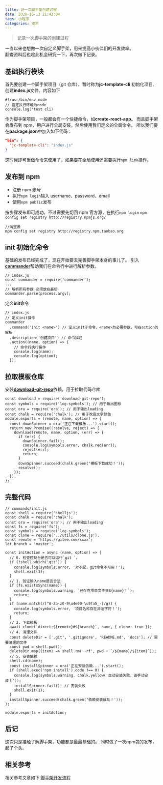 ```yaml
---
title: 记一次脚手架创建过程
date: 2020-10-13 21:43:04
tags: 小程序
categories: 技术
---
```


> 记录一次脚手架的创建过程

一直以来也想做一次自定义脚手架，用来提高小伙伴们的开发效率。  
翻查资料后也趁此机会研究一下，再次做下记录。

## 基础执行模块

首先要创建一个脚手架项目（git 仓库），暂时称为**jc-template-cli**
初始化项目，创建**index.js**文件，内容如下

```
#!/usr/bin/env node
// 指定执行环境为node
console.log('test cli)
```

作为脚手架项目，一般都会有一个快捷命令，如**create-react-app**。
而且脚手架会发布到 npm，用户进行全局安装，然后使用我们定义的全局命令。
所以我们要在**package.json**中加入如下代码：

```json
"bin": {
  "jc-template-cli": "index.js"
}
```

这时候即可当做命令来使用了，如果要在全局使用还需要执行`npm link`操作。

## 发布到 npm

- 注册 npm 账号
- 执行`npm login`输入 username、password、email
- 使用`npm public`发布

按步骤发布即可成功，不过需要先切回 npm 官方源，在执行`npm login`
`npm config set registry http://registry.npmjs.org/`

```
//淘宝源
npm config set registry http://registry.npm.taobao.org
```

## init 初始化命令

基础的发布已经完成了，现在开始要去完善脚手架本身的事儿了。
引入[**commander**](https://github.com/tj/commander.js/blob/master/Readme_zh-CN.md)帮助我们在命令行中进行解析参数。

```node
// index.js
const commander = require('commander');
...
// 解析所有参数 必须放在最后
commander.parse(process.argv);
```

定义**init**命令

```node
// index.js
// 定义init操作
commander
  .command('init <name>') // 定义init子命令，<name>为必需参数，可在action的解析
  .description('创建项目') // 命令描述
  .action((name, option) => {
    // 命令行执行操作
    console.log(name);
    console.log(option);
  });
```

## 拉取模板仓库

安装[**download-git-repo**](https://www.npmjs.com/package/download-git-repo)依赖，用于拉取代码仓库

```node
const download = require('download-git-repo');
const symbols = require('log-symbols'); // 用于输出图标
const ora = require('ora'); // 用于输出loading
const chalk = require('chalk'); // 用于改变文字颜色
module.exports = (remote, name, option) => {
  const downSpinner = ora('正在下载模板...').start();
  return new Promise((resolve, reject) => {
    download(remote, name, option, (err) => {
      if (err) {
        downSpinner.fail();
        console.log(symbols.error, chalk.red(err));
        reject(err);
        return;
      }
      downSpinner.succeed(chalk.green('模板下载成功！'));
      resolve();
    });
  });
};
```

## 完整代码

```node
// commands/init.js
const shell = require('shelljs');
const chalk = require('chalk');
const ora = require('ora'); // 用于输出loading
const fs = require('fs');
const symbols = require('log-symbols');
const clone = require('../utils/clone.js');
const remote = 'https://gitee.com/xxxx';
let branch = 'master';

const initAction = async (name, option) => {
  // 0. 检查控制台是否可以运行`git `，
  if (!shell.which('git')) {
    console.log(symbols.error, '对不起，git命令不可用！');
    shell.exit(1);
  }
  // 1. 验证输入name是否合法
  if (fs.existsSync(name)) {
    console.log(symbols.warning, `已存在项目文件夹${name}！`);
    return;
  }
  if (name.match(/[^A-Za-z0-9\u4e00-\u9fa5_-]/g)) {
    console.log(symbols.error, '项目名称存在非法字符！');
    return;
  }
  // 3. 下载模板
  await clone(`direct:${remote}#${branch}`, name, { clone: true });
  // 4. 清理文件
  const deleteDir = ['.git', '.gitignore', 'README.md', 'docs']; // 需要清理的文件
  const pwd = shell.pwd();
  deleteDir.map((item) => shell.rm('-rf', pwd + `/${name}/${item}`));
  // 5. 安装依赖
  shell.cd(name);
  const installSpinner = ora('正在安装依赖...').start();
  if (shell.exec('npm install').code !== 0) {
    console.log(symbols.warning, chalk.yellow('自动安装失败，请手动安装！'));
    installSpinner.fail(); // 安装失败
    shell.exit(1);
  }
  installSpinner.succeed(chalk.green('依赖安装成功！'));
};

module.exports = initAction;
```

## 后记
这次只是接触了解脚手架，功能都是最最基础的。
同时做了一次npm包的发布，起了个头。

## 相关参考
相关参考文章如下
[脚手架开发流程](https://www.cnblogs.com/zhangycun/p/12097752.html)
